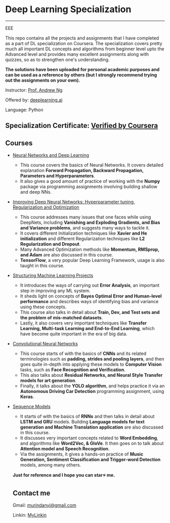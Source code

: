 # Deep Learning Specialization
*******************************************************

EEE

This repo contains all the projects and assignments that I have completed as a part of DL specialization on Coursera. The specialization covers pretty much all important DL concepts and algorithms from beginner level upto the Advanced level and provides many excellent assignments along with quizzes, so as to strengthen one's understanding.

**The solutions have been uploaded for personal academic purposes and can be used as a reference by others (but I strongly recommend trying out the assignments on your own).**

Instructor: [Prof. Andrew Ng](https://www.coursera.org/instructor/andrewng)

Offered by: [deeplearning.ai](https://www.coursera.org/specializations/deep-learning)

Language: Python

## Specialization Certificate:  [Verified by Coursera](https://www.coursera.org/account/accomplishments/specialization/V8UYAAPRYUK5)

## Courses
- [Neural Networks and Deep Learning](https://www.coursera.org/learn/neural-networks-deep-learning?specialization=deep-learning)

  - This course covers the basics of Neural Networks. It covers detailed explanation **Forward Propagation, Backward Propagation, Parameters and Hyperparameters**.
  - It also gives a good amount of practice of working with the **Numpy** package via programming assignments involving building shallow and deep NNs.
  
- [Improving Deep Neural Networks: Hyperparameter tuning, Regularization and Optimization](https://www.coursera.org/learn/deep-neural-network?specialization=deep-learning)

  - This course addresses many issues that one faces while using DeepNets, including **Vanishing and Exploding Gradients, and Bias and Variance problems**, and suggests many ways to tackle it.
  - It covers different Initialization techniques like **Xavier and He initialization** and different Regularization techniques like **L2 Regularization and Dropout**.
  - Many Advanced Optimization methods like **Momentum, RMSprop, and Adam** are also discussed in this course.
  - **TensorFlow**, a very popular Deep Learning Framework, usage is also taught in this course. 

- [Structuring Machine Learning Projects](https://www.coursera.org/learn/machine-learning-projects?specialization=deep-learning)

  - It introduces the ways of carrying out **Error Analysis**, an important step in improving any ML system.
  - It sheds light on concepts of **Bayes Optimal Error and Human-level performance** and describes ways of identifying bias and variance using these concepts.
  - This course also talks in detail about **Train, Dev, and Test sets and the problem of mis-matched datasets**.
  - Lastly, it also covers very important techniques like **Transfer Learning, Multi-task Learning and End-to-End Learning**, which have become quite important in the era of big data.
  
- [Convolutional Neural Networks](https://www.coursera.org/learn/convolutional-neural-networks?specialization=deep-learning)

  - This course starts of with the basics of **CNNs** and its related terminologies such as **padding, strides and pooling layers**, and then goes quite in-depth into applying these models to **Computer Vision** tasks, such as **Face Recognition and Verification**.
  - This also talks about **Residual Networks, and Neural Style Transfer models for art generation**.
  - Finally, it talks about the **YOLO algorithm**, and helps practice it via an **Autonomous Driving Car Detection** programming assignment, using **Keras**.
  
- [Sequence Models](https://www.coursera.org/learn/nlp-sequence-models)

  - It starts of with the basics of **RNNs** and then talks in detail about **LSTM and GRU** models. Building **Language models for text generation and Machine Translation application** are also discussed in this course.
  - It discusses very important concepts related to **Word Embedding**, and algorithms like **Word2Vec, & GloVe**. It then goes on to talk about **Attention model and Speech Recognition**.
  - Via the assignments, it gives a hands-on practice of **Music Generation, Sentiment Classification and Trigger-word Detection** models, among many others. 
  
  **Just for reference and I hope you can star⭐ me.**
  
  ## Contact me
  
  Gmail: murindanyi@gmail.com
  
  Linkin: [MyLinkin](https://www.linkedin.com/in/murindanyi-sudi-aa8793150/)
  

